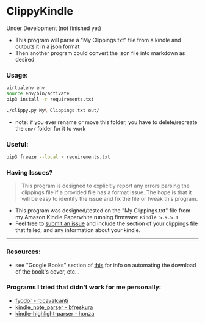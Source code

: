 # ClippyKindle

Under Development (not finished yet)

* This program will parse a "My Clippings.txt" file from a kindle and outputs it in a json format
* Then another program could convert the json file into markdown as desired

### Usage:
````bash
virtualenv env
source env/bin/activate
pip3 install -r requirements.txt

./clippy.py My\ Clippings.txt out/
````
* note: if you ever rename or move this folder, you have to delete/recreate the `env/` folder for it to work

### Useful:
````bash
pip3 freeze --local > requirements.txt
````

### Having Issues?
> This program is designed to explicitly report any errors parsing the clippings file if a provided file has a format issue. The hope is that it will be easy to identify the issue and fix the file or tweak this program.
* This program was designed/tested on the "My Clippings.txt" file from my Amazon Kindle Paperwhite running firmware: `Kindle 5.9.5.1`
* Feel free to [submit an issue](https://github.com/dangbert/clippy-kindle/issues/new) and include the section of your clippings file that failed, and any information about your kindle.



---
### Resources:
* see "Google Books" section of [this](https://medium.com/@sawyerh/how-i-export-process-and-resurface-my-kindle-highlights-addc9de9af1a) for info on automating the download of the book's cover, etc...

### Programs I tried that didn't work for me personally:
* [fyodor - rccavalcanti](https://github.com/rccavalcanti/fyodor)
* [kindle_note_parser - bfreskura](https://github.com/bfreskura/kindle_note_parser)
* [kindle-highlight-parser - honza](https://github.com/honza/kindle-highlight-parser)
